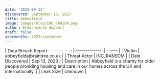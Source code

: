 ```yaml
---
date: '2023-09-13'
discovered: September 13, 2023
title: Abbeyfield
image: images/blog/INC_RANSOM.png
author: Breachsense Support
draft: false
yearmonths: 2023/september
---
```


| Data Breach Report------------:     |:-------------:    | :-----:|
| Victim      | abbeyfieldatbraintree.co.uk      | 
| Threat Actor      | INC_RANSOM      | 
| Date Discovered      | Sep 13, 2023      | 
| Description      | Abbeyfield is a charity for older people providing housing and care in our homes across the UK and internationally.      | 
| Leak Size      | Unknown      | 


